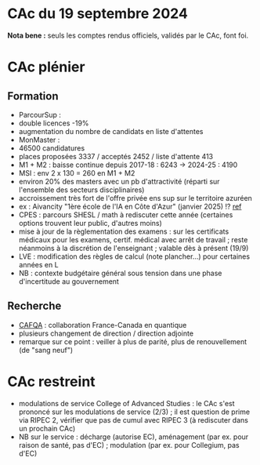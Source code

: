 # CAc du 19 septembre 2024

**Nota bene :** seuls les comptes rendus officiels, validés par le CAc, font foi.

# CAc plénier

## Formation

- ParcourSup :
- double licences -19%
- augmentation du nombre de candidats en liste d'attentes
- MonMaster :
- 46500 candidatures
- places proposées 3337 / acceptés 2452 / liste d'attente 413
- M1 + M2 : baisse continue depuis 2017-18 : 6243 -> 2024-25 : 4190
- MSI : env 2 x 130 = 260 en M1 + M2
- environ 20% des masters avec un pb d'attractivité (réparti sur l'ensemble des secteurs disciplinaires)
- accroissement très fort de l'offre privée ens sup sur le territoire azuréen
- ex : Aivancity "1ère école de l'IA en Côte d'Azur" (janvier 2025) !? [ref](https://www.lemondeinformatique.fr/actualites/lire-aivancity-ecole-d-ia-et-des-data-s-installe-a-nice-94651.html)
- CPES : parcours SHESL / math à rediscuter cette année (certaines options trouvent leur public, d'autres moins)
- mise à jour de la règlementation des examens : sur les certificats médicaux pour les examens, certif. médical avec arrêt de travail ; reste néanmoins à la discrétion de l'enseignant ; valable dès à présent (19/9)
- LVE : modification des règles de calcul (note plancher...) pour certaines années en L
- NB : contexte budgétaire général sous tension dans une phase d'incertitude au gouvernement

## Recherche 

- [CAFQA](https://ottawa.office.cnrs.fr/recherche/cafqa-network-canada-france-quantum-cnrs) : collaboration France-Canada en quantique
- plusieurs changement de direction / direction adjointe
- remarque sur ce point : veiller à plus de parité, plus de renouvellement (de "sang neuf")

# CAc restreint

- modulations de service College of Advanced Studies : le CAc s'est prononcé sur les modulations de service (2/3) ; il est question de prime via RIPEC 2, vérifier que pas de cumul avec RIPEC 3 (à rediscuter dans un prochain CAc)
- NB sur le service : décharge (autorise EC), aménagement (par ex. pour raison de santé, pas d'EC) ;  modulation (par ex. pour Collegium, pas d'EC)
